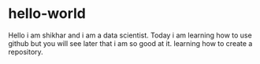 # hello-world
Hello i am shikhar and i am a data scientist. Today i am learning how to use 
github but you will see later that i am so good at it.
learning how to create a repository.
